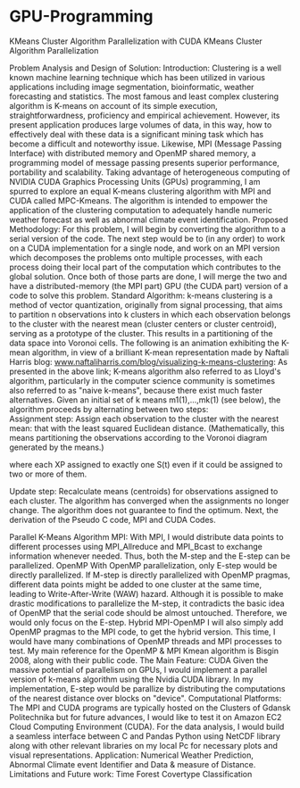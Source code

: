 # GPU-Programming
KMeans Cluster Algorithm Parallelization with CUDA
KMeans Cluster Algorithm Parallelization 

Problem Analysis and Design of Solution:
Introduction:
Clustering is a well known machine learning technique which has been utilized in various applications including image segmentation, bioinformatic, weather forecasting and statistics. The most famous and least complex clustering algorithm is K-means on account of its simple execution, straightforwardness, proficiency and empirical achievement. However, its present application produces large volumes of data, in this way, how to effectively deal with these data is a significant mining task which has become a difficult and noteworthy issue. Likewise, MPI (Message Passing Interface) with distributed memory and OpenMP shared memory, a programming model of message passing presents superior performance, portability and scalability. Taking advantage of heterogeneous computing of NVIDIA CUDA Graphics Processing Units (GPUs) programming, I am spurred to explore an equal K-means clustering algorithm with MPI and CUDA called MPC-Kmeans. The algorithm is intended to empower the application of the clustering  computation to  adequately handle numeric weather forecast as well as abnormal climate event identification.
Proposed Methodology:
For this problem, I will  begin by converting the algorithm to a serial version of the code. The next step would be to (in any order) to work on a CUDA implementation for a single node, and work on an MPI version which decomposes the problems onto multiple processes, with each process doing their local part of the computation which contributes to the global solution. Once both of those parts are done, I will merge the two and have a distributed-memory (the MPI part) GPU (the CUDA part) version of a code to solve this problem.
Standard Algorithm:
k-means clustering is a method of vector quantization, originally from signal processing, that aims to partition n observations into k clusters in which each observation belongs to the cluster with the nearest mean (cluster centers or cluster centroid), serving as a prototype of the cluster. This results in a partitioning of the data space into Voronoi cells. The following is an animation exhibiting the K-mean algorithm, in view of a brilliant K-mean representation made by Naftali Harris blog: www.naftaliharris.com/blog/visualizing-k-means-clustering:
As presented in the above link; K-means algorithm also referred to as Lloyd's algorithm, particularly in the computer science community is sometimes also referred to as "naive k-means", because there exist much faster alternatives. Given an initial set of k means m1(1),...,mk(1) (see below), the algorithm proceeds by alternating between two steps:  
Assignment step: Assign each observation to the cluster with the nearest mean: that with the least squared Euclidean distance. (Mathematically, this means partitioning the observations according to the Voronoi diagram generated by the means.)

where each XP assigned to exactly one  S(t) even if it could be assigned to two or more of them.

Update step: Recalculate means (centroids) for observations assigned to each cluster.
The algorithm has converged when the assignments no longer change. The algorithm does not guarantee to find the optimum.  Next, the derivation of the Pseudo C code, MPI and CUDA Codes.
 
Parallel K-Means Algorithm 
MPI:
With MPI, I would distribute data points to different processes using MPI_Allreduce and MPI_Bcast to exchange information whenever needed. Thus, both the M-step and the E-step can be parallelized.
OpenMP
With OpenMP parallelization, only E-step would be directly parallelized. If M-step is directly parallelized with OpenMP pragmas, different data points might be added to one cluster at the same time, leading to Write-After-Write (WAW) hazard. Although it is possible to make drastic modifications to parallelize the M-step, it contradicts the basic idea of OpenMP that the serial code should be almost untouched. Therefore, we would only focus on the E-step. 
Hybrid MPI-OpenMP
I will also simply add OpenMP pragmas to the MPI code, to get the hybrid version. This time, I would have many combinations of OpenMP threads and MPI processes to test. My main reference for the OpenMP & MPI Kmean algorithm is Bisgin 2008, along with their public code.
The Main Feature: CUDA
Given the massive potential of parallelism on GPUs, I would implement a parallel version of k-means algorithm using the Nvidia CUDA library. In my implementation, E-step would be parallize by distributing the computations of the nearest distance over blocks on "device".
Computational Platforms:
The MPI and CUDA programs are typically hosted on the Clusters of Gdansk Politechnika but for future advances, I would like to test it on Amazon EC2 Cloud Computing Environment (CUDA). For the data analysis, I would build a seamless interface between C and Pandas Python using NetCDF library along with other relevant libraries on my local Pc for necessary plots and visual representations.
Application:
Numerical Weather Prediction, Abnormal Climate event Identifier and Data & measure of Distance.
Limitations and Future work:
Time
Forest Covertype Classification
